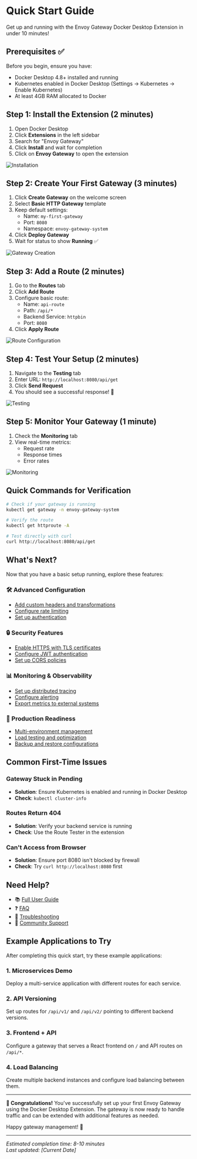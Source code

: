 # Quick Start Guide

Get up and running with the Envoy Gateway Docker Desktop Extension in under 10 minutes!

## Prerequisites ✅

Before you begin, ensure you have:
- Docker Desktop 4.8+ installed and running
- Kubernetes enabled in Docker Desktop (Settings → Kubernetes → Enable Kubernetes)
- At least 4GB RAM allocated to Docker

## Step 1: Install the Extension (2 minutes)

1. Open Docker Desktop
2. Click **Extensions** in the left sidebar
3. Search for "Envoy Gateway"
4. Click **Install** and wait for completion
5. Click on **Envoy Gateway** to open the extension

![Installation](assets/screenshots/quick-install.png)

## Step 2: Create Your First Gateway (3 minutes)

1. Click **Create Gateway** on the welcome screen
2. Select **Basic HTTP Gateway** template
3. Keep default settings:
   - Name: `my-first-gateway`
   - Port: `8080`
   - Namespace: `envoy-gateway-system`
4. Click **Deploy Gateway**
5. Wait for status to show **Running** ✅

![Gateway Creation](assets/screenshots/quick-gateway.png)

## Step 3: Add a Route (2 minutes)

1. Go to the **Routes** tab
2. Click **Add Route**
3. Configure basic route:
   - Name: `api-route`
   - Path: `/api/*`
   - Backend Service: `httpbin`
   - Port: `8080`
4. Click **Apply Route**

![Route Configuration](assets/screenshots/quick-route.png)

## Step 4: Test Your Setup (2 minutes)

1. Navigate to the **Testing** tab
2. Enter URL: `http://localhost:8080/api/get`
3. Click **Send Request**
4. You should see a successful response! 🎉

![Testing](assets/screenshots/quick-test.png)

## Step 5: Monitor Your Gateway (1 minute)

1. Check the **Monitoring** tab
2. View real-time metrics:
   - Request rate
   - Response times
   - Error rates

![Monitoring](assets/screenshots/quick-monitor.png)

## Quick Commands for Verification

```bash
# Check if your gateway is running
kubectl get gateway -n envoy-gateway-system

# Verify the route
kubectl get httproute -A

# Test directly with curl
curl http://localhost:8080/api/get
```

## What's Next?

Now that you have a basic setup running, explore these features:

### 🛠️ Advanced Configuration
- [Add custom headers and transformations](USER_GUIDE.md#advanced-configuration)
- [Configure rate limiting](USER_GUIDE.md#rate-limiting)
- [Set up authentication](USER_GUIDE.md#security-configuration)

### 🔒 Security Features
- [Enable HTTPS with TLS certificates](USER_GUIDE.md#tls-ssl-configuration)
- [Configure JWT authentication](USER_GUIDE.md#authentication-and-authorization)
- [Set up CORS policies](USER_GUIDE.md#security-configuration)

### 📊 Monitoring & Observability
- [Set up distributed tracing](USER_GUIDE.md#distributed-tracing)
- [Configure alerting](USER_GUIDE.md#monitoring-and-observability)
- [Export metrics to external systems](USER_GUIDE.md#monitoring-and-observability)

### 🚀 Production Readiness
- [Multi-environment management](USER_GUIDE.md#multi-environment-management)
- [Load testing and optimization](USER_GUIDE.md#load-testing)
- [Backup and restore configurations](USER_GUIDE.md#best-practices)

## Common First-Time Issues

### Gateway Stuck in Pending
- **Solution**: Ensure Kubernetes is enabled and running in Docker Desktop
- **Check**: `kubectl cluster-info`

### Routes Return 404
- **Solution**: Verify your backend service is running
- **Check**: Use the Route Tester in the extension

### Can't Access from Browser
- **Solution**: Ensure port 8080 isn't blocked by firewall
- **Check**: Try `curl http://localhost:8080` first

## Need Help?

- 📚 [Full User Guide](USER_GUIDE.md)
- ❓ [FAQ](FAQ.md)
- 🔧 [Troubleshooting](TROUBLESHOOTING.md)
- 💬 [Community Support](https://github.com/envoyproxy/gateway-docker-extension/discussions)

## Example Applications to Try

After completing this quick start, try these example applications:

### 1. Microservices Demo
Deploy a multi-service application with different routes for each service.

### 2. API Versioning
Set up routes for `/api/v1/` and `/api/v2/` pointing to different backend versions.

### 3. Frontend + API
Configure a gateway that serves a React frontend on `/` and API routes on `/api/*`.

### 4. Load Balancing
Create multiple backend instances and configure load balancing between them.

---

**🎉 Congratulations!** You've successfully set up your first Envoy Gateway using the Docker Desktop Extension. The gateway is now ready to handle traffic and can be extended with additional features as needed.

Happy gateway management! 🚀

---

*Estimated completion time: 8-10 minutes*  
*Last updated: [Current Date]*
